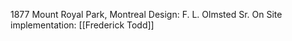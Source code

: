 1877 Mount Royal Park, Montreal
Design: F. L. Olmsted Sr.
On Site implementation: [[Frederick Todd]]